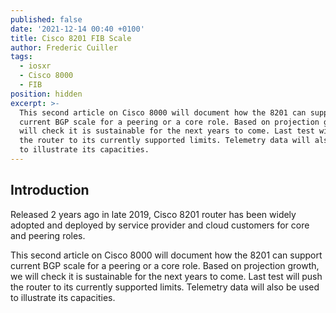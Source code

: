 ```yaml
---
published: false
date: '2021-12-14 00:40 +0100'
title: Cisco 8201 FIB Scale
author: Frederic Cuiller
tags:
  - iosxr
  - Cisco 8000
  - FIB
position: hidden
excerpt: >-
  This second article on Cisco 8000 will document how the 8201 can support
  current BGP scale for a peering or a core role. Based on projection growth, we
  will check it is sustainable for the next years to come. Last test will push
  the router to its currently supported limits. Telemetry data will also be used
  to illustrate its capacities.
---
```

## Introduction
Released 2 years ago in late 2019, Cisco 8201 router has been widely adopted and deployed by service provider and cloud customers for core and peering roles.  

This second article on Cisco 8000 will document how the 8201 can support current BGP scale for a peering or a core role. Based on projection growth, we will check it is sustainable for the next years to come. Last test will push the router to its currently supported limits. Telemetry data will also be used to illustrate its capacities.

